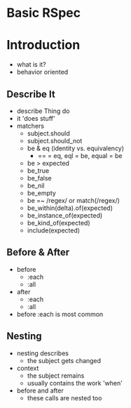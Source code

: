 # Basic RSpec

# Introduction

- what is it?
- behavior oriented

## Describe It

- describe Thing do
- it 'does stuff'
- matchers
  - subject.should
  - subject.should_not
  - be & eq (identity vs. equivalency)
    - == = eq, eql = be, equal = be
  - be > expected
  - be_true
  - be_false
  - be_nil
  - be_empty
  - be =~ /regex/ or match(/regex/)
  - be_within(delta).of(expected)
  - be_instance_of(expected)
  - be_kind_of(expected)
  - include(expected)

## Before & After

- before
  - :each
  - :all
- after
  - :each
  - :all
- before :each is most common

## Nesting

- nesting describes
  - the subject gets changed
- context
  - the subject remains
  - usually contains the work 'when'
- before and after
  - these calls are nested too
